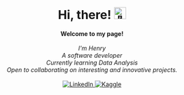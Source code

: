 <h1 align="center">Hi, there! <img src="https://res.cloudinary.com/dxrmhv6fy/image/upload/v1685087300/waving_hand_v6li6c.gif" width="28px" alt="👋"></h1>

<p align="center">
    <b>Welcome to my page!</b><br><br>
    <i>
        I'm Henry <br />
        A software developer <br/>
        Currently learning Data Analysis<br />
        Open to collaborating on interesting and innovative projects.<br />
    </i><br>   
     <a href="https://www.linkedin.com/in/nwankwo-henry-ifunanya/">
        <img src="https://img.shields.io/badge/LinkedIn-blue?style=for-the-badge&logo=linkedin" alt="LinkedIn">
    </a>
    <a href="https://www.kaggle.com/ifunanyahenrynwankwo">
        <img src="https://img.shields.io/badge/Kaggle-blue?style=for-the-badge&logo=kaggle" alt="Kaggle">
    </a> 
</p>

<!--
**mormeni/mormeni** is a ✨ _special_ ✨ repository because its `README.md` (this file) appears on your GitHub profile.

Here are some ideas to get you started:

- 🔭 I’m currently working on ...
- 🌱 I’m currently learning ...
- 👯 I’m looking to collaborate on ...
- 🤔 I’m looking for help with ...
- 💬 Ask me about ...
- 📫 How to reach me: ...
- 😄 Pronouns: ...
- ⚡ Fun fact: ...
-->
